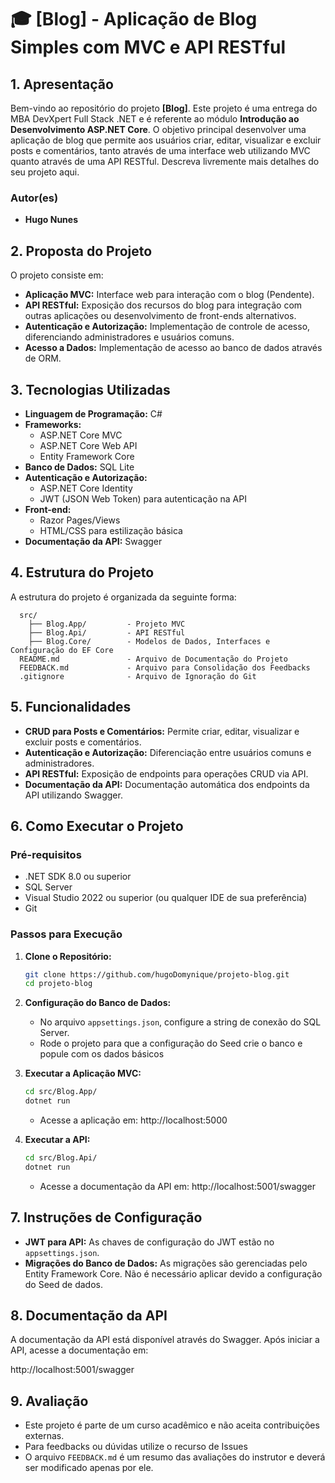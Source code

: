 # 🎓 **[Blog] - Aplicação de Blog Simples com MVC e API RESTful**



## **1. Apresentação** 

Bem-vindo ao repositório do projeto **[Blog]**. Este projeto é uma entrega do MBA DevXpert Full Stack .NET e é referente ao módulo **Introdução ao Desenvolvimento ASP.NET Core**.
O objetivo principal desenvolver uma aplicação de blog que permite aos usuários criar, editar, visualizar e excluir posts e comentários, tanto através de uma interface web utilizando MVC quanto através de uma API RESTful.
Descreva livremente mais detalhes do seu projeto aqui.

### **Autor(es)**
- **Hugo Nunes**

## **2. Proposta do Projeto**

O projeto consiste em:

- **Aplicação MVC:** Interface web para interação com o blog (Pendente).
- **API RESTful:** Exposição dos recursos do blog para integração com outras aplicações ou desenvolvimento de front-ends alternativos.
- **Autenticação e Autorização:** Implementação de controle de acesso, diferenciando administradores e usuários comuns.
- **Acesso a Dados:** Implementação de acesso ao banco de dados através de ORM.

## **3. Tecnologias Utilizadas**

- **Linguagem de Programação:** C#
- **Frameworks:**
  - ASP.NET Core MVC
  - ASP.NET Core Web API
  - Entity Framework Core
- **Banco de Dados:** SQL Lite
- **Autenticação e Autorização:**
  - ASP.NET Core Identity
  - JWT (JSON Web Token) para autenticação na API
- **Front-end:**
  - Razor Pages/Views
  - HTML/CSS para estilização básica
- **Documentação da API:** Swagger

## **4. Estrutura do Projeto**

A estrutura do projeto é organizada da seguinte forma:

```
  src/
    ├── Blog.App/         - Projeto MVC
    ├── Blog.Api/         - API RESTful
    ├── Blog.Core/        - Modelos de Dados, Interfaces e Configuração do EF Core
  README.md               - Arquivo de Documentação do Projeto
  FEEDBACK.md             - Arquivo para Consolidação dos Feedbacks
  .gitignore              - Arquivo de Ignoração do Git
```

## **5. Funcionalidades**

- **CRUD para Posts e Comentários:** Permite criar, editar, visualizar e excluir posts e comentários.
- **Autenticação e Autorização:** Diferenciação entre usuários comuns e administradores.
- **API RESTful:** Exposição de endpoints para operações CRUD via API.
- **Documentação da API:** Documentação automática dos endpoints da API utilizando Swagger.

## **6. Como Executar o Projeto**

### **Pré-requisitos**

- .NET SDK 8.0 ou superior
- SQL Server
- Visual Studio 2022 ou superior (ou qualquer IDE de sua preferência)
- Git

### **Passos para Execução**

1. **Clone o Repositório:**
   
   ```bash
   git clone https://github.com/hugoDomynique/projeto-blog.git
   cd projeto-blog
   ```
   
2. **Configuração do Banco de Dados:**
   
   - No arquivo `appsettings.json`, configure a string de conexão do SQL Server.
   - Rode o projeto para que a configuração do Seed crie o banco e popule com os dados básicos
   
3. **Executar a Aplicação MVC:**
   
   ```bash
   cd src/Blog.App/
   dotnet run
   ```
   
   - Acesse a aplicação em: http://localhost:5000
   
4. **Executar a API:**
   
   ```bash
   cd src/Blog.Api/
   dotnet run
   ```
   
   - Acesse a documentação da API em: http://localhost:5001/swagger

## **7. Instruções de Configuração**

- **JWT para API:** As chaves de configuração do JWT estão no `appsettings.json`.
- **Migrações do Banco de Dados:** As migrações são gerenciadas pelo Entity Framework Core. Não é necessário aplicar devido a configuração do Seed de dados.

## **8. Documentação da API**

A documentação da API está disponível através do Swagger. Após iniciar a API, acesse a documentação em:

http://localhost:5001/swagger

## **9. Avaliação**

- Este projeto é parte de um curso acadêmico e não aceita contribuições externas. 
- Para feedbacks ou dúvidas utilize o recurso de Issues
- O arquivo `FEEDBACK.md` é um resumo das avaliações do instrutor e deverá ser modificado apenas por ele.



